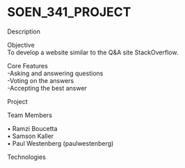 # SOEN_341_PROJECT

Description


Objective <br/>
To develop a website similar to the Q&A site StackOverflow.

Core Features<br/>
-Asking and answering questions<br/>
-Voting on the answers<br/>
-Accepting the best answer


Project




Team Members

 • Ramzi Boucetta<br/>
 • Samson Kaller<br/>
 • Paul Westenberg (paulwestenberg)
 




Technologies





